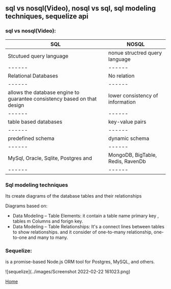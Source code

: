 ## sql vs nosql(Video), nosql vs sql, sql modeling techniques, sequelize api

### sql vs nosql(Video):
| SQL | NOSQL |
|------  |  ------ |
| Stcutued query language | nonue structred query language|
|------  |  ------ |
| Relational Databases | No relation |
|------  |  ------ |
| allows the database engine to guarantee consistency based on that design |  lower consistency of information |
|------  |  ------ |
|  table based databases |  key-value pairs |
|------  |  ------ |
| predefined schema | dynamic schema  |
|------  |  ------ |
| MySql, Oracle, Sqlite, Postgres and  | MongoDB, BigTable, Redis, RavenDb  |
|------  |  ------ |


### Sql modeling techniques

Its create diagrams of the database tables and their relationships

Diagrams based on:
 * Data Modeling – Table Elements: it contain a table name primary key , tables m Columns and forign key.
 * Data Modeling – Table Relationships: It's a connect lines between tables to show relationships. and it consider of  one-to-many relationship, one-to-one and many to many.


### Sequelize:

is a promise-based Node.js ORM tool for Postgres, MySQL, and others.

![sequelize](../images/Screenshot 2022-02-22 161023.png)


[Home](README.md)